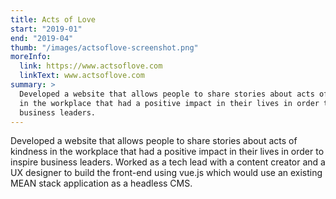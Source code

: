 ```yaml
---
title: Acts of Love
start: "2019-01"
end: "2019-04"
thumb: "/images/actsoflove-screenshot.png"
moreInfo:
  link: https://www.actsoflove.com
  linkText: www.actsoflove.com
summary: >
  Developed a website that allows people to share stories about acts of kindness
  in the workplace that had a positive impact in their lives in order to inspire
  business leaders.
---
```


Developed a website that allows people to share stories about acts of kindness
in the workplace that had a positive impact in their lives in order to inspire
business leaders. Worked as a tech lead with a content creator and a UX
designer to build the front-end using vue.js which would use an existing MEAN
stack application as a headless CMS.
